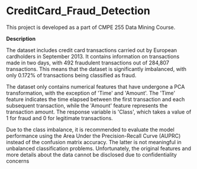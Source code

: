 # CreditCard_Fraud_Detection

This project is  developed as a part of CMPE 255 Data Mining Course.

**Description**

The dataset includes credit card transactions carried out by European cardholders in September 2013. It contains information on transactions made in two days, with 492 fraudulent transactions out of 284,807 transactions. This means that the dataset is significantly imbalanced, with only 0.172% of transactions being classified as fraud. 

The dataset only contains numerical features that have undergone a PCA transformation, with the exception of 'Time' and 'Amount'. The 'Time' feature indicates the time elapsed between the first transaction and each subsequent transaction, while the 'Amount' feature represents the transaction amount. The response variable is 'Class', which takes a value of 1 for fraud and 0 for legitimate transactions.

Due to the class imbalance, it is recommended to evaluate the model performance using the Area Under the Precision-Recall Curve (AUPRC) instead of the confusion matrix accuracy. The latter is not meaningful in unbalanced classification problems. Unfortunately, the original features and more details about the data cannot be disclosed due to confidentiality concerns







